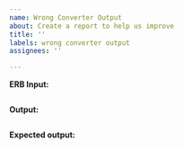 ```yaml
---
name: Wrong Converter Output
about: Create a report to help us improve
title: ''
labels: wrong converter output
assignees: ''

---
```


**ERB Input:**
```erb

```

**Output:**
```ruby

```

**Expected output:**
```ruby

```
